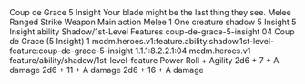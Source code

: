 <ability>
  <name>Coup de Grace</name>
  <cost>5 Insight</cost>
  <flavor>Your blade might be the last thing they see.</flavor>
  <keywords>
    <keyword>Melee</keyword>
    <keyword>Ranged</keyword>
    <keyword>Strike</keyword>
    <keyword>Weapon</keyword>
  </keywords>
  <type>Main action</type>
  <distance>Melee 1</distance>
  <target>One creature</target>
  <metadata>
    <class>shadow</class>
    <cost>5 Insight</cost>
    <cost_amount>5</cost_amount>
    <cost_resource>Insight</cost_resource>
    <feature_type>ability</feature_type>
    <file_dpath>Shadow/1st-Level Features</file_dpath>
    <item_id>coup-de-grace-5-insight</item_id>
    <item_index>04</item_index>
    <item_name>Coup de Grace (5 Insight)</item_name>
    <level>1</level>
    <scc>mcdm.heroes.v1:feature.ability.shadow.1st-level-feature:coup-de-grace-5-insight</scc>
    <scdc>1.1.1:8.2.2.1:04</scdc>
    <source>mcdm.heroes.v1</source>
    <type>feature/ability/shadow/1st-level-feature</type>
  </metadata>
  <effects>
    <effect type="roll">
      <roll>Power Roll + Agility</roll>
      <t1>2d6 + 7 + A damage</t1>
      <t2>2d6 + 11 + A damage</t2>
      <t3>2d6 + 16 + A damage</t3>
    </effect>
  </effects>
</ability>
